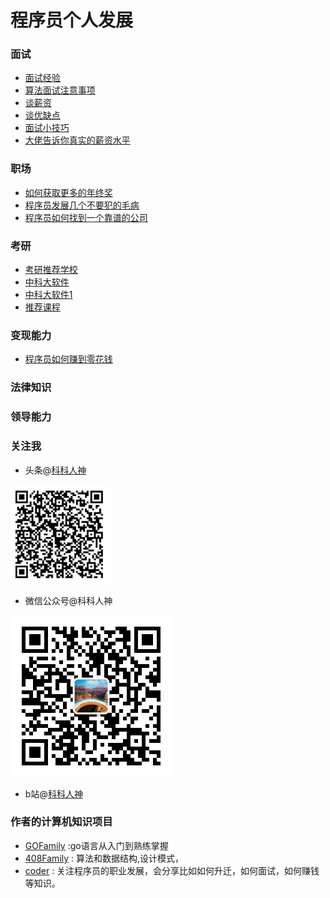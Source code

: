 # 程序员个人发展
### 面试
- [面试经验](./面试/面经)
- [算法面试注意事项](./面试/算法面试注意事项.md)
- [谈薪资](./面试/谈薪资)
- [谈优缺点](./面试/谈优缺点)
- [面试小技巧](./面试/面试小技巧.md)
- [大佬告诉你真实的薪资水平](./面试/大佬告诉你真实的薪资水平.jpg)

### 职场
- [如何获取更多的年终奖](./职场/年终奖.pdf)
- [程序员发展几个不要犯的毛病](./职场/不要.md)
- [程序员如何找到一个靠谱的公司](./职场/找公司.md)

### 考研
- [考研推荐学校](./考研/考研推荐学校.md)
- [中科大软件](./考研/中科大软件.md)
- [中科大软件1](./考研/中科大软件1.md)
- [推荐课程](./考研/推荐课程.md)
### 变现能力

- [程序员如何赚到零花钱](./变现能力/零花钱.png)
### 法律知识
### 领导能力
### 关注我

- 头条@[科科人神](https://www.toutiao.com/c/user/token/MS4wLjABAAAAIGeO1-kCUelF-G8GW3AvJlrEL7tiO24WHJmnX4nV1bs/)

![p](./toutiao.png)

- 微信公众号@科科人神

![p](./wechat.jpg)

- b站@[科科人神](https://space.bilibili.com/478621088)

### 作者的计算机知识项目
- [GOFamily](https://github.com/shgopher/GOFamily) :go语言从入门到熟练掌握 
- [408Family](https://github.com/shgopher/408Family) : 算法和数据结构,设计模式，
- [coder](https://github.com/shgopher/coder) : 关注程序员的职业发展，会分享比如如何升迁，如何面试，如何赚钱等知识。
